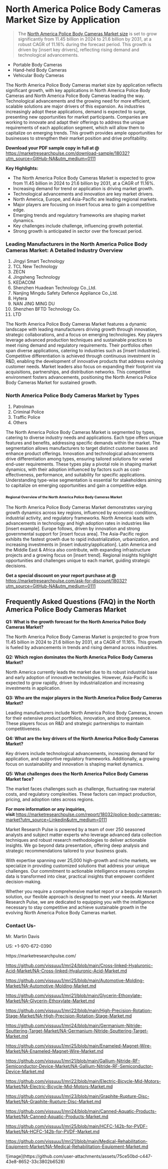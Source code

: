 <h1>North America Police Body Cameras Market&nbsp;Size by Application</h1><blockquote><p>The <a href="https://marketresearchpulse.com/download-sample/18032?utm_source=GitHub-NA&amp;utm_medium=0111">North America Police Body Cameras Market size</a> is set to grow significantly from 11.45 billion in 2024 to 21.6 billion by 2031, at a robust CAGR of 11.16% during the forecast period. This growth is driven by [insert key drivers], reflecting rising demand and technological advancements.</p></blockquote><ul><li>Portable Body Cameras<li> Hand-held Body Cameras<li> Vehicular Body Cameras</li></ul><p>The North America Police Body Cameras market size by application reflects significant growth, with key applications in North America Police Body Cameras and North America Police Body Cameras leading the way. Technological advancements and the growing need for more efficient, scalable solutions are major drivers of this expansion. As industries increasingly adopt these applications, demand is expected to surge, presenting new opportunities for market participants. Companies are working to innovate and adapt their offerings to address the unique requirements of each application segment, which will allow them to capitalize on emerging trends. This growth provides ample opportunities for businesses to strengthen their market position and drive profitability.</p><p><strong>Download your PDF sample copy in full at @ </strong><a href="https://marketresearchpulse.com/download-sample/18032?utm_source=GitHub-NA&amp;utm_medium=0111">https://marketresearchpulse.com/download-sample/18032?utm_source=GitHub-NA&amp;utm_medium=0111</a></p><p><strong>Key Highlights: </strong></p><ul><li>The North America Police Body Cameras Market is expected to grow from 11.45 billion in 2024 to 21.6 billion by 2031, at a CAGR of 11.16%.</li><li>Increasing demand for trend or application is driving market growth.</li><li>Technological advancements and innovation are key market drivers.</li><li>North America, Europe, and Asia-Pacific are leading regional markets.</li><li>Major players are focusing on insert focus area to gain a competitive edge.</li><li>Emerging trends and regulatory frameworks are shaping market dynamics.</li><li>Key challenges include challenge, influencing growth potential.</li><li>Strong growth is anticipated in sector over the forecast period.</li></ul><h3>Leading Manufacturers in the North America Police Body Cameras Market: A Detailed Industry Overview</h3><ol><li>Jingyi Smart Technology</li><li>TCL New Technology</li><li>ZECN</li><li>Jingsheng Technology</li><li>KEDACOM</li><li>Shenzhen Huadean Technology Co.,Ltd.</li><li>Nanjing Mingdu Safety Defence Appliance Co.,Ltd.</li><li>Hytera</li><li>NAN JING MING DU</li><li>Shenzhen BFTD Technology Co.</li><li>LTD</li></ol><div class="flex max-w-full flex-col flex-grow"><div class="min-h-8 text-message flex w-full flex-col items-end gap-2 whitespace-normal break-words [.text-message+&amp;]:mt-5" dir="auto" data-message-author-role="assistant" data-message-id="fd8432e4-4910-450d-b182-61b7bfb0a01f" data-message-model-slug="gpt-4o"><div class="flex w-full flex-col gap-1 empty:hidden first:pt-[3px]"><div class="markdown prose w-full break-words dark:prose-invert light"><p>The North America Police Body Cameras Market features a dynamic landscape with leading manufacturers driving growth through innovation, strategic collaborations, and a focus on emerging technologies. Key players leverage advanced production techniques and sustainable practices to meet rising demand and regulatory requirements. Their portfolios often span diverse applications, catering to industries such as [insert industries]. Competitive differentiation is achieved through continuous investment in R&amp;D, enabling the development of innovative products that address evolving customer needs. Market leaders also focus on expanding their footprint via acquisitions, partnerships, and distribution networks. This competitive environment fosters advancements, positioning the North America Police Body Cameras Market for sustained growth.</p></div></div></div></div><h3>North America Police Body Cameras Market by Types</h3><ol><li>Patrolman<li> Criminal Police<li> Traffic Police<li> Others</li></ol><div class="flex max-w-full flex-col flex-grow"><div class="min-h-8 text-message flex w-full flex-col items-end gap-2 whitespace-normal break-words [.text-message+&amp;]:mt-5" dir="auto" data-message-author-role="assistant" data-message-id="084470be-0bb7-4664-bddf-5156b4f41249" data-message-model-slug="gpt-4o-mini"><div class="flex w-full flex-col gap-1 empty:hidden first:pt-[3px]"><div class="markdown prose w-full break-words dark:prose-invert light"><p>The North America Police Body Cameras Market is segmented by types, catering to diverse industry needs and applications. Each type offers unique features and benefits, addressing specific demands within the market. The segmentation allows manufacturers to target distinct customer bases and enhance product offerings. Innovation and technological advancements drive differentiation among types, ensuring tailored solutions for varied end-user requirements. These types play a pivotal role in shaping market dynamics, with their adoption influenced by factors such as cost-effectiveness, performance, and suitability for specific applications. Understanding type-wise segmentation is essential for stakeholders aiming to capitalize on emerging opportunities and gain a competitive edge.</p></div></div></div></div><h3><span style="font-size: 11px;">Regional Overview of the North America Police Body Cameras Market</span></h3><div class="flex max-w-full flex-col flex-grow"><div class="min-h-8 text-message flex w-full flex-col items-end gap-2 whitespace-normal break-words [.text-message+&amp;]:mt-5" dir="auto" data-message-author-role="assistant" data-message-id="e9038762-ce64-4e30-91c9-9bd413514231" data-message-model-slug="gpt-4o-mini"><div class="flex w-full flex-col gap-1 empty:hidden first:pt-[3px]"><div class="markdown prose w-full break-words dark:prose-invert light"><p>The North America Police Body Cameras Market demonstrates varying growth dynamics across key regions, influenced by economic conditions, industrial activity, and regulatory frameworks. North America leads with advancements in technology and high adoption rates in industries like [insert example]. Europe follows, driven by innovation and strong governmental support for [insert focus area]. The Asia-Pacific region exhibits the fastest growth due to rapid industrialization, urbanization, and increasing investments in [insert industry/application]. Latin America and the Middle East &amp; Africa also contribute, with expanding infrastructure projects and a growing focus on [insert trend]. Regional insights highlight opportunities and challenges unique to each market, guiding strategic decisions.</p></div></div></div></div><p><strong>Get a special discount on your report purchase at @ </strong><a href="https://marketresearchpulse.com/ask-for-discount/18032?utm_source=GitHub-NA&amp;utm_medium=0111">https://marketresearchpulse.com/ask-for-discount/18032?utm_source=GitHub-NA&amp;utm_medium=0111</a></p><h2>Frequently Asked Questions (FAQ) in the North America Police Body Cameras Market</h2><p><strong>Q1: What is the growth forecast for the North America Police Body Cameras Market?</strong></p><p>The North America Police Body Cameras Market is projected to grow from 11.45 billion in 2024 to 21.6 billion by 2031, at a CAGR of 11.16%. This growth is fueled by advancements in trends and rising demand across industries.</p><p><strong>Q2: Which region dominates the North America Police Body Cameras Market?</strong></p><p>North America currently leads the market due to its robust industrial base and early adoption of innovative technologies. However, Asia-Pacific is expected to grow rapidly, driven by industrialization and increasing investments in application.</p><p><strong>Q3: Who are the major players in the North America Police Body Cameras Market?</strong></p><p>Leading manufacturers include North America Police Body Cameras, known for their extensive product portfolios, innovation, and strong presence. These players focus on R&amp;D and strategic partnerships to maintain competitiveness.</p><p><strong>Q4: What are the key drivers of the North America Police Body Cameras Market?</strong></p><p>Key drivers include technological advancements, increasing demand for application, and supportive regulatory frameworks. Additionally, a growing focus on sustainability and innovation is shaping market dynamics.</p><p><strong>Q5: What challenges does the North America Police Body Cameras Market face?</strong></p><p>The market faces challenges such as challenge, fluctuating raw material costs, and regulatory complexities. These factors can impact production, pricing, and adoption rates across regions.</p><p><strong>For more information or any inquiries, visit&nbsp;</strong><a href="https://marketresearchpulse.com/report/18032/police-body-cameras-market?utm_source=Linkedin&utm_medium=0111">https://marketresearchpulse.com/report/18032/police-body-cameras-market?utm_source=Linkedin&utm_medium=0111</a></p><p>Market Research Pulse is powered by a team of over 250 seasoned analysts and subject matter experts who leverage advanced data collection techniques and robust research methodologies to deliver actionable insights. We go beyond data presentation, offering deep analysis and strategic recommendations tailored to your business goals.</p><p>With expertise spanning over 25,000 high-growth and niche markets, we specialize in providing customized solutions that address your unique challenges. Our commitment to actionable intelligence ensures complex data is transformed into clear, practical insights that empower confident decision-making.</p><p>Whether you require a comprehensive market report or a bespoke research solution, our flexible approach is designed to meet your needs. At Market Research Pulse, we are dedicated to equipping you with the intelligence necessary to stay competitive and achieve sustainable growth in the evolving North America Police Body Cameras market.</p><h3><strong>Contact Us-</strong></h3><p>Mr. Martin Davis</p><p>US: +1-970-672-0390</p><p>https://marketresearchpulse.com/</p><p><a href="https://github.com/vissuuu1/mri24/blob/main/Cross-linked-Hyaluronic-Acid-Market/NA-Cross-linked-Hyaluronic-Acid-Market.md">https://github.com/vissuuu1/mri24/blob/main/Cross-linked-Hyaluronic-Acid-Market/NA-Cross-linked-Hyaluronic-Acid-Market.md</a></p><p><a href="https://github.com/vissuuu1/mri25/blob/main/Automotive-Molding-Market/NA-Automotive-Molding-Market.md">https://github.com/vissuuu1/mri25/blob/main/Automotive-Molding-Market/NA-Automotive-Molding-Market.md</a></p><p><a href="https://github.com/vissuuu1/mri21/blob/main/Glycerin-Ethoxylate-Market/NA-Glycerin-Ethoxylate-Market.md">https://github.com/vissuuu1/mri21/blob/main/Glycerin-Ethoxylate-Market/NA-Glycerin-Ethoxylate-Market.md</a></p><p><a href="https://github.com/vissuuu1/mri22/blob/main/High-Precision-Rotation-Stage-Market/NA-High-Precision-Rotation-Stage-Market.md">https://github.com/vissuuu1/mri22/blob/main/High-Precision-Rotation-Stage-Market/NA-High-Precision-Rotation-Stage-Market.md</a></p><p><a href="https://github.com/vissuuu1/mri24/blob/main/Germanium-Nitride-Sputtering-Target-Market/NA-Germanium-Nitride-Sputtering-Target-Market.md">https://github.com/vissuuu1/mri24/blob/main/Germanium-Nitride-Sputtering-Target-Market/NA-Germanium-Nitride-Sputtering-Target-Market.md</a></p><p><a href="https://github.com/vissuuu1/mri25/blob/main/Enameled-Magnet-Wire-Market/NA-Enameled-Magnet-Wire-Market.md">https://github.com/vissuuu1/mri25/blob/main/Enameled-Magnet-Wire-Market/NA-Enameled-Magnet-Wire-Market.md</a></p><p><a href="https://github.com/vissuuu1/mri21/blob/main/Gallium-Nitride-RF-Semiconductor-Device-Market/NA-Gallium-Nitride-RF-Semiconductor-Device-Market.md">https://github.com/vissuuu1/mri21/blob/main/Gallium-Nitride-RF-Semiconductor-Device-Market/NA-Gallium-Nitride-RF-Semiconductor-Device-Market.md</a></p><p><a href="https://github.com/vissuuu1/mri22/blob/main/Electric-Bicycle-Mid-Motors-Market/NA-Electric-Bicycle-Mid-Motors-Market.md">https://github.com/vissuuu1/mri22/blob/main/Electric-Bicycle-Mid-Motors-Market/NA-Electric-Bicycle-Mid-Motors-Market.md</a></p><p><a href="https://github.com/vissuuu1/mri23/blob/main/Graphite-Rupture-Disc-Market/NA-Graphite-Rupture-Disc-Market.md">https://github.com/vissuuu1/mri23/blob/main/Graphite-Rupture-Disc-Market/NA-Graphite-Rupture-Disc-Market.md</a></p><p><a href="https://github.com/vissuuu1/mri24/blob/main/Canned-Aquatic-Products-Market/NA-Canned-Aquatic-Products-Market.md">https://github.com/vissuuu1/mri24/blob/main/Canned-Aquatic-Products-Market/NA-Canned-Aquatic-Products-Market.md</a></p><p><a href="https://github.com/vissuuu1/mri25/blob/main/HCFC-142b-for-PVDF-Market/NA-HCFC-142b-for-PVDF-Market.md">https://github.com/vissuuu1/mri25/blob/main/HCFC-142b-for-PVDF-Market/NA-HCFC-142b-for-PVDF-Market.md</a></p><p><a href="https://github.com/vissuuu1/mri21/blob/main/Medical-Rehabilitation-Equipment-Market/NA-Medical-Rehabilitation-Equipment-Market.md">https://github.com/vissuuu1/mri21/blob/main/Medical-Rehabilitation-Equipment-Market/NA-Medical-Rehabilitation-Equipment-Market.md</a></p>
![image](https://github.com/user-attachments/assets/75ce50bd-c447-43e8-8652-33c3802b6528)
